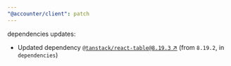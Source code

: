 ```yaml
---
"@accounter/client": patch
---
```

dependencies updates:
  - Updated dependency [`@tanstack/react-table@8.19.3` ↗︎](https://www.npmjs.com/package/@tanstack/react-table/v/8.19.3) (from `8.19.2`, in `dependencies`)
